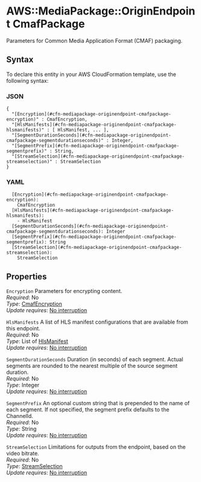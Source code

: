# AWS::MediaPackage::OriginEndpoint CmafPackage<a name="aws-properties-mediapackage-originendpoint-cmafpackage"></a>

Parameters for Common Media Application Format \(CMAF\) packaging\.

## Syntax<a name="aws-properties-mediapackage-originendpoint-cmafpackage-syntax"></a>

To declare this entity in your AWS CloudFormation template, use the following syntax:

### JSON<a name="aws-properties-mediapackage-originendpoint-cmafpackage-syntax.json"></a>

```
{
  "[Encryption](#cfn-mediapackage-originendpoint-cmafpackage-encryption)" : CmafEncryption,
  "[HlsManifests](#cfn-mediapackage-originendpoint-cmafpackage-hlsmanifests)" : [ HlsManifest, ... ],
  "[SegmentDurationSeconds](#cfn-mediapackage-originendpoint-cmafpackage-segmentdurationseconds)" : Integer,
  "[SegmentPrefix](#cfn-mediapackage-originendpoint-cmafpackage-segmentprefix)" : String,
  "[StreamSelection](#cfn-mediapackage-originendpoint-cmafpackage-streamselection)" : StreamSelection
}
```

### YAML<a name="aws-properties-mediapackage-originendpoint-cmafpackage-syntax.yaml"></a>

```
  [Encryption](#cfn-mediapackage-originendpoint-cmafpackage-encryption): 
    CmafEncryption
  [HlsManifests](#cfn-mediapackage-originendpoint-cmafpackage-hlsmanifests): 
    - HlsManifest
  [SegmentDurationSeconds](#cfn-mediapackage-originendpoint-cmafpackage-segmentdurationseconds): Integer
  [SegmentPrefix](#cfn-mediapackage-originendpoint-cmafpackage-segmentprefix): String
  [StreamSelection](#cfn-mediapackage-originendpoint-cmafpackage-streamselection): 
    StreamSelection
```

## Properties<a name="aws-properties-mediapackage-originendpoint-cmafpackage-properties"></a>

`Encryption`  <a name="cfn-mediapackage-originendpoint-cmafpackage-encryption"></a>
Parameters for encrypting content\.  
*Required*: No  
*Type*: [CmafEncryption](aws-properties-mediapackage-originendpoint-cmafencryption.md)  
*Update requires*: [No interruption](https://docs.aws.amazon.com/AWSCloudFormation/latest/UserGuide/using-cfn-updating-stacks-update-behaviors.html#update-no-interrupt)

`HlsManifests`  <a name="cfn-mediapackage-originendpoint-cmafpackage-hlsmanifests"></a>
A list of HLS manifest configurations that are available from this endpoint\.  
*Required*: No  
*Type*: List of [HlsManifest](aws-properties-mediapackage-originendpoint-hlsmanifest.md)  
*Update requires*: [No interruption](https://docs.aws.amazon.com/AWSCloudFormation/latest/UserGuide/using-cfn-updating-stacks-update-behaviors.html#update-no-interrupt)

`SegmentDurationSeconds`  <a name="cfn-mediapackage-originendpoint-cmafpackage-segmentdurationseconds"></a>
Duration \(in seconds\) of each segment\. Actual segments are rounded to the nearest multiple of the source segment duration\.  
*Required*: No  
*Type*: Integer  
*Update requires*: [No interruption](https://docs.aws.amazon.com/AWSCloudFormation/latest/UserGuide/using-cfn-updating-stacks-update-behaviors.html#update-no-interrupt)

`SegmentPrefix`  <a name="cfn-mediapackage-originendpoint-cmafpackage-segmentprefix"></a>
An optional custom string that is prepended to the name of each segment\. If not specified, the segment prefix defaults to the ChannelId\.  
*Required*: No  
*Type*: String  
*Update requires*: [No interruption](https://docs.aws.amazon.com/AWSCloudFormation/latest/UserGuide/using-cfn-updating-stacks-update-behaviors.html#update-no-interrupt)

`StreamSelection`  <a name="cfn-mediapackage-originendpoint-cmafpackage-streamselection"></a>
Limitations for outputs from the endpoint, based on the video bitrate\.   
*Required*: No  
*Type*: [StreamSelection](aws-properties-mediapackage-originendpoint-streamselection.md)  
*Update requires*: [No interruption](https://docs.aws.amazon.com/AWSCloudFormation/latest/UserGuide/using-cfn-updating-stacks-update-behaviors.html#update-no-interrupt)